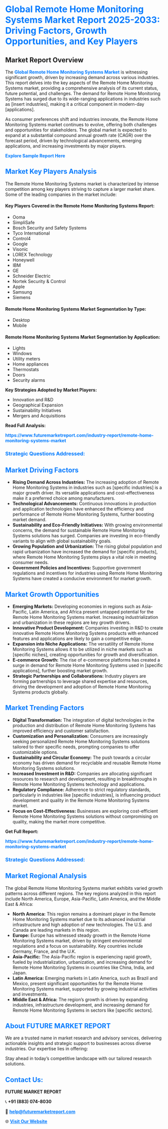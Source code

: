 <h1 style="color: #007BFF;">Global Remote Home Monitoring Systems Market Report 2025-2033: Driving Factors, Growth Opportunities, and Key Players</h1>

<section id="overview">
<h2>Market Report Overview</h2>
<p>The <a href="https://www.futuremarketreport.com/industry-report/remote-home-monitoring-systems-market" style="color: #007BFF; text-decoration: none;"><strong>Global Remote Home Monitoring Systems Market</strong></a> is witnessing significant growth, driven by increasing demand across various industries. This report delves into the key aspects of the Remote Home Monitoring Systems market, providing a comprehensive analysis of its current status, future potential, and challenges. The demand for Remote Home Monitoring Systems has surged due to its wide-ranging applications in industries such as [insert industries], making it a critical component in modern-day [applications].</p>
<p>As consumer preferences shift and industries innovate, the Remote Home Monitoring Systems market continues to evolve, offering both challenges and opportunities for stakeholders. The global market is expected to expand at a substantial compound annual growth rate (CAGR) over the forecast period, driven by technological advancements, emerging applications, and increasing investments by major players.</p>
</section>

<section id="overview">
<p><a href="https://www.futuremarketreport.com/request-sample/reportId=109819" style="color: #007BFF; text-decoration: none;"><strong>Explore Sample Report Here</strong></a></p>
</section>

<section id="key-players">
<h2 style="color: #007BFF;">Market Key Players Analysis</h2>
<p>The Remote Home Monitoring Systems market is characterized by intense competition among key players striving to capture a larger market share. Some of the leading companies in the market include:</p>
<h4>Key Players Covered in the Remote Home Monitoring Systems Report:</h4>
<ul><li>Ooma</li><li>SimpliSafe</li><li>Bosch Security and Safety Systems</li><li>Tyco International</li><li>Control4</li><li>Google</li><li>Visonic</li><li>LOREX Technology</li><li>Honeywell</li><li>IBM</li><li>GE</li><li>Schneider Electric</li><li>Nortek Security &amp; Control</li><li>Apple</li><li>Samsung</li><li>Siemens</li></ul>
<h4>Remote Home Monitoring Systems Market Segmentation by Type:</h4>
<ul><li>Desktop</li><li>Mobile</li></ul>

<h4>Remote Home Monitoring Systems Market Segmentation by Application:</h4>
<ul><li>Lights</li><li>Windows</li><li>Utility meters</li><li>Home appliances</li><li>Thermostats</li><li>Doors</li><li>Security alarms</li></ul>
<p><strong>Key Strategies Adopted by Market Players:</strong></p>
<ul>
<li>Innovation and R&D</li>
<li>Geographical Expansion</li>
<li>Sustainability Initiatives</li>
<li>Mergers and Acquisitions</li>
</ul>
</section>

<section>
<p><strong>Read Full Analysis: </strong></p><a href="https://www.futuremarketreport.com/industry-report/remote-home-monitoring-systems-market" style="color: #007BFF; text-decoration: none;"><strong>https://www.futuremarketreport.com/industry-report/remote-home-monitoring-systems-market</strong></a>
<h3 style="color: #007BFF;">Strategic Questions Addressed:</h3>
</section>

<section id="driving-factors">
<h2 style="color: #007BFF;">Market Driving Factors</h2>
<ul>
<li><strong>Rising Demand Across Industries:</strong> The increasing adoption of Remote Home Monitoring Systems in industries such as [specific industries] is a major growth driver. Its versatile applications and cost-effectiveness make it a preferred choice among manufacturers.</li>
<li><strong>Technological Advancements:</strong> Continuous innovations in production and application technologies have enhanced the efficiency and performance of Remote Home Monitoring Systems, further boosting market demand.</li>
<li><strong>Sustainability and Eco-Friendly Initiatives:</strong> With growing environmental concerns, the demand for sustainable Remote Home Monitoring Systems solutions has surged. Companies are investing in eco-friendly variants to align with global sustainability goals.</li>
<li><strong>Growing Population and Urbanization:</strong> The rising global population and rapid urbanization have increased the demand for [specific products], where Remote Home Monitoring Systems plays a vital role in meeting consumer needs.</li>
<li><strong>Government Policies and Incentives:</strong> Supportive government regulations and incentives for industries using Remote Home Monitoring Systems have created a conducive environment for market growth.</li>
</ul>
</section>

<section id="growth-opportunities">
<h2 style="color: #007BFF;">Market Growth Opportunities</h2>
<ul>
<li><strong>Emerging Markets:</strong> Developing economies in regions such as Asia-Pacific, Latin America, and Africa present untapped potential for the Remote Home Monitoring Systems market. Increasing industrialization and urbanization in these regions are key growth drivers.</li>
<li><strong>Innovative Product Development:</strong> Companies investing in R&D to create innovative Remote Home Monitoring Systems products with enhanced features and applications are likely to gain a competitive edge.</li>
<li><strong>Expansion into Niche Applications:</strong> The versatility of Remote Home Monitoring Systems allows it to be utilized in niche markets such as [specific niches], creating opportunities for growth and diversification.</li>
<li><strong>E-commerce Growth:</strong> The rise of e-commerce platforms has created a surge in demand for Remote Home Monitoring Systems used in [specific applications], further boosting market growth.</li>
<li><strong>Strategic Partnerships and Collaborations:</strong> Industry players are forming partnerships to leverage shared expertise and resources, driving the development and adoption of Remote Home Monitoring Systems products globally.</li>
</ul>
</section>

<section id="trending-factors">
<h2 style="color: #007BFF;">Market Trending Factors</h2>
<ul>
<li><strong>Digital Transformation:</strong> The integration of digital technologies in the production and distribution of Remote Home Monitoring Systems has improved efficiency and customer satisfaction.</li>
<li><strong>Customization and Personalization:</strong> Consumers are increasingly seeking personalized Remote Home Monitoring Systems solutions tailored to their specific needs, prompting companies to offer customizable options.</li>
<li><strong>Sustainability and Circular Economy:</strong> The push towards a circular economy has driven demand for recyclable and reusable Remote Home Monitoring Systems solutions.</li>
<li><strong>Increased Investment in R&D:</strong> Companies are allocating significant resources to research and development, resulting in breakthroughs in Remote Home Monitoring Systems technology and applications.</li>
<li><strong>Regulatory Compliance:</strong> Adherence to strict regulatory standards, particularly in industries like [specific industries], is influencing product development and quality in the Remote Home Monitoring Systems market.</li>
<li><strong>Focus on Cost-Effectiveness:</strong> Businesses are exploring cost-efficient Remote Home Monitoring Systems solutions without compromising on quality, making the market more competitive.</li>
</ul>
</section>

<section>
<p><strong>Get Full Report: </strong></p><a href="https://www.futuremarketreport.com/industry-report/remote-home-monitoring-systems-market" style="color: #007BFF; text-decoration: none;"><strong>https://www.futuremarketreport.com/industry-report/remote-home-monitoring-systems-market</strong></a>
<h3 style="color: #007BFF;">Strategic Questions Addressed:</h3>
</section>


<section id="regional-analysis">
<h2 style="color: #007BFF;">Market Regional Analysis</h2>
<p>The global Remote Home Monitoring Systems market exhibits varied growth patterns across different regions. The key regions analyzed in this report include North America, Europe, Asia-Pacific, Latin America, and the Middle East & Africa:</p>
<ul>
<li><strong>North America:</strong> This region remains a dominant player in the Remote Home Monitoring Systems market due to its advanced industrial infrastructure and high adoption of new technologies. The U.S. and Canada are leading markets in this region.</li>
<li><strong>Europe:</strong> Europe has witnessed steady growth in the Remote Home Monitoring Systems market, driven by stringent environmental regulations and a focus on sustainability. Key countries include Germany, France, and the U.K.</li>
<li><strong>Asia-Pacific:</strong> The Asia-Pacific region is experiencing rapid growth, fueled by industrialization, urbanization, and increasing demand for Remote Home Monitoring Systems in countries like China, India, and Japan.</li>
<li><strong>Latin America:</strong> Emerging markets in Latin America, such as Brazil and Mexico, present significant opportunities for the Remote Home Monitoring Systems market, supported by growing industrial activities and investments.</li>
<li><strong>Middle East & Africa:</strong> The region’s growth is driven by expanding industries, infrastructure development, and increasing demand for Remote Home Monitoring Systems in sectors like [specific sectors].</li>
</ul>
</section>

<footer>
<h2 style="color: #007BFF;">About FUTURE MARKET REPORT</h2>
<p>We are a trusted name in market research and advisory services, delivering actionable insights and strategic support to businesses across diverse industries. Our expertise lies in offering:</p>

<p>Stay ahead in today’s competitive landscape with our tailored research solutions.</p>

<h2 style="color: #007BFF;">Contact Us:</h2>
<p><strong>FUTURE MARKET REPORT</strong></p>
<p>📞 <strong>+91 (883) 074-8030</strong></p>
<p>📧 <strong><a href="mailto:help@futuremarketreport.com" style="color: #007BFF;">help@futuremarketreport.com</a></strong></p>
<p>🌐 <strong><a href="https://www.futuremarketreport.com/" style="color: #007BFF;">Visit Our Website</a></strong></p>
</footer>